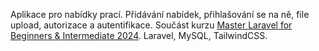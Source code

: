 Aplikace pro nabídky prací. Přidávání nabídek, přihlašování se na ně, file upload, autorizace a autentifikace. Součást kurzu <a href="https://www.udemy.com/course/laravel-beginner-fundamentals/">Master Laravel for Beginners & Intermediate 2024</a>.
Laravel, MySQL, TailwindCSS.
